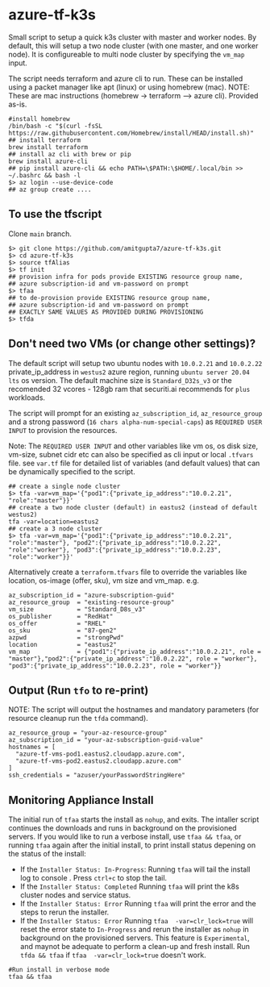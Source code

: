 # azure-tf-k3s
Small script to setup a quick k3s cluster with master and worker nodes. By default, this will setup a two node cluster (with one master, and one worker node). It is configureable to multi node cluster by specifying the `vm_map` input. 

The script needs terraform and azure cli to run. These can be installed using a packet manager like apt (linux) or using homebrew (mac). NOTE: These are mac instructions (homebrew -> terraform --> azure cli). Provided as-is.
```shell
#install homebrew
/bin/bash -c "$(curl -fsSL https://raw.githubusercontent.com/Homebrew/install/HEAD/install.sh)"
## install terraform
brew install terraform
## install az cli with brew or pip
brew install azure-cli
## pip install azure-cli && echo PATH=\$PATH:\$HOME/.local/bin >> ~/.bashrc && bash -l
$> az login --use-device-code
## az group create ....
```
## To use the tfscript
Clone `main` branch. 
```shell
$> git clone https://github.com/amitgupta7/azure-tf-k3s.git
$> cd azure-tf-k3s
$> source tfAlias
$> tf init
## provision infra for pods provide EXISTING resource group name,
## azure subscription-id and vm-password on prompt
$> tfaa
## to de-provision provide EXISTING resource group name,
## azure subscription-id and vm-password on prompt
## EXACTLY SAME VALUES AS PROVIDED DURING PROVISIONING
$> tfda
```
## Don't need two VMs (or change other settings)?
The default script will setup two ubuntu nodes with `10.0.2.21` and `10.0.2.22` private_ip_address in `westus2` azure region, running `ubuntu server 20.04 lts` os version. The default machine size is `Standard_D32s_v3` or the recomended 32 vcores - 128gb ram that securiti.ai recommends for `plus` workloads.

The script will prompt for an existing `az_subscription_id`, `az_resource_group` and a strong password (`16 chars alpha-num-special-caps`) as `REQUIRED USER INPUT` to provision the resources.

Note: The `REQUIRED USER INPUT` and other variables like vm os, os disk size, vm-size, subnet cidr etc can also be specified as cli input or local `.tfvars` file. see `var.tf` file for detailed list of variables (and default values) that can be dynamically specified to the script.
```shell
## create a single node cluster
$> tfa -var=vm_map='{"pod1":{"private_ip_address":"10.0.2.21", "role":"master"}}'
## create a two node cluster (default) in eastus2 (instead of default westus2)
tfa -var=location=eastus2
## create a 3 node cluster
$> tfa -var=vm_map='{"pod1":{"private_ip_address":"10.0.2.21", "role":"master"}, "pod2":{"private_ip_address":"10.0.2.22", "role":"worker"}, "pod3":{"private_ip_address":"10.0.2.23", "role":"worker"}}'
```
Alternatively create a `terraform.tfvars` file to override the variables like location, os-image (offer, sku), vm size and vm_map. e.g.
```hcl
az_subscription_id = "azure-subscription-guid"
az_resource_group  = "existing-resource-group"
vm_size            = "Standard_D8s_v3"
os_publisher       = "RedHat"
os_offer           = "RHEL"
os_sku             = "87-gen2"
azpwd              = "strongPwd"
location           = "eastus2"
vm_map             = {"pod1":{"private_ip_address":"10.0.2.21", role = "master"},"pod2":{"private_ip_address":"10.0.2.22", role = "worker"}, "pod3":{"private_ip_address":"10.0.2.23", role = "worker"}}
```
## Output (Run `tfo` to re-print)
NOTE: The script will output the hostnames and mandatory parameters (for resource cleanup run the `tfda` command).
```shell
az_resource_group = "your-az-resource-group"
az_subscription_id = "your-az-subscription-guid-value"
hostnames = [
  "azure-tf-vms-pod1.eastus2.cloudapp.azure.com",
  "azure-tf-vms-pod2.eastus2.cloudapp.azure.com"
]
ssh_credentials = "azuser/yourPasswordStringHere"
```
## Monitoring Appliance Install
The initial run of `tfaa` starts the install as `nohup`, and exits. The intaller script continues the downloads and runs in background on the provisioned servers. If you would like to run a verbose install, use `tfaa && tfaa`, or running `tfaa` again after the initial install, to print install status depening on the status of the install:
* If the `Installer Status: In-Progress`: Running `tfaa` will tail the install log to console . Press `ctrl+c` to stop the tail.
* If the `Installer Status: Completed` Running `tfaa` will print the k8s cluster nodes and service status.
* If the `Installer Status: Error` Running `tfaa` will print the error and the steps to rerun the installer.
* If the `Installer Status: Error` Running `tfaa  -var=clr_lock=true` will reset the error state to `In-Progress` and rerun the installer as `nohup` in background on the provisioned servers. This feature is `Experimental`, and maynot be adequate to perform a clean-up and fresh install. Run `tfda && tfaa` if `tfaa  -var=clr_lock=true` doesn't work.
```
#Run install in verbose mode
tfaa && tfaa
```
